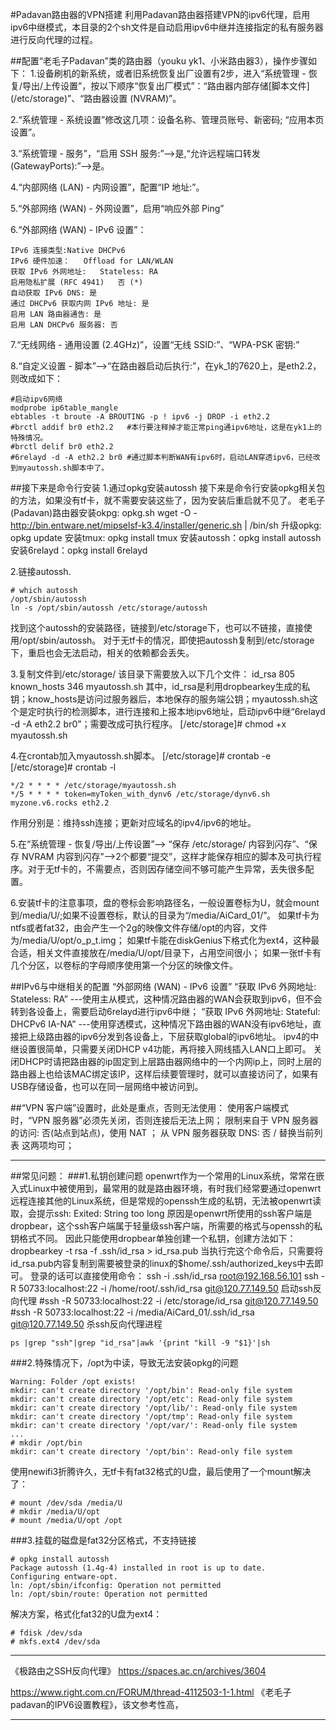 #Padavan路由器的VPN搭建
利用Padavan路由器搭建VPN的ipv6代理，启用ipv6中继模式，本目录的2个sh文件是自动启用ipv6中继并连接指定的私有服务器进行反向代理的过程。

##配置“老毛子Padavan”类的路由器（youku yk1、小米路由器3），操作步骤如下：
1.设备刷机的新系统，或者旧系统恢复出厂设置有2步，进入“系统管理 - 恢复/导出/上传设置”，按以下顺序“恢复出厂模式”：“路由器内部存储[脚本文件] (/etc/storage)”、“路由器设置 (NVRAM)”。

2.“系统管理 - 系统设置”修改这几项：设备名称、管理员账号、新密码; “应用本页设置”。

3.“系统管理 - 服务”，“启用 SSH 服务:”-->是,“允许远程端口转发 (GatewayPorts):”-->是。

4.“内部网络 (LAN) - 内网设置”，配置“IP 地址:”。

5.“外部网络 (WAN) - 外网设置”，启用“响应外部 Ping”

6.“外部网络 (WAN) - IPv6 设置”：
```
IPv6 连接类型:Native DHCPv6
IPv6 硬件加速：   Offload for LAN/WLAN
获取 IPv6 外网地址:   Stateless: RA
启用隐私扩展 (RFC 4941)   否 (*)
自动获取 IPv6 DNS: 是
通过 DHCPv6 获取内网 IPv6 地址: 是
启用 LAN 路由器通告: 是
启用 LAN DHCPv6 服务器: 否
```

7.“无线网络 - 通用设置 (2.4GHz)”，设置“无线 SSID:”、“WPA-PSK 密钥:”

8.“自定义设置 - 脚本”-->“在路由器启动后执行:”，在yk_1的7620上，是eth2.2，则改成如下：
```
#启动ipv6网络
modprobe ip6table_mangle
ebtables -t broute -A BROUTING -p ! ipv6 -j DROP -i eth2.2
#brctl addif br0 eth2.2   #本行要注释掉才能正常ping通ipv6地址，这是在yk1上的特殊情况。
#brctl delif br0 eth2.2
#6relayd -d -A eth2.2 br0 #通过脚本判断WAN有ipv6时，启动LAN穿透ipv6，已经改到myautossh.sh脚本中了。
```

##接下来是命令行安装
1.通过opkg安装autossh
接下来是命令行安装opkg相关包的方法，如果没有tf卡，就不需要安装这些了，因为安装后重启就不见了。
老毛子(Padavan)路由器安装okpg: opkg.sh
wget -O - http://bin.entware.net/mipselsf-k3.4/installer/generic.sh | /bin/sh
升级opkg: opkg update
安装tmux: opkg install tmux
安装autossh：opkg install autossh
安装6relayd：opkg install 6relayd

2.链接autossh.
```
# which autossh
/opt/sbin/autossh
ln -s /opt/sbin/autossh /etc/storage/autossh
```
找到这个autossh的安装路径，链接到/etc/storage下，也可以不链接，直接使用/opt/sbin/autossh。
对于无tf卡的情况，即使把autossh复制到/etc/storage下，重启也会无法启动，相关的依赖都会丢失。

3.复制文件到/etc/storage/
该目录下需要放入以下几个文件：
id_rsa 805
known_hosts 346
myautossh.sh
其中，id_rsa是利用dropbearkey生成的私钥；know_hosts是访问过服务器后，本地保存的服务端公钥；myautossh.sh这个是定时执行的检测脚本，进行连接和上报本地ipv6地址，启动ipv6中继“6relayd -d -A eth2.2 br0”；需要改成可执行程序。
[/etc/storage]# chmod +x myautossh.sh

4.在crontab加入myautossh.sh脚本。
[/etc/storage]# crontab -e
[/etc/storage]# crontab -l
```
*/2 * * * * /etc/storage/myautossh.sh
*/5 * * * * token=myToken_with_dynv6 /etc/storage/dynv6.sh myzone.v6.rocks eth2.2
```
作用分别是：维持ssh连接；更新对应域名的ipv4/ipv6的地址。

5.在“系统管理 - 恢复/导出/上传设置”-->
“保存 /etc/storage/ 内容到闪存”、“保存 NVRAM 内容到闪存”-->2个都要“提交”，这样才能保存相应的脚本及可执行程序。对于无tf卡的，不需要点，否则因存储空间不够可能产生异常，丢失很多配置。

6.安装tf卡的注意事项，盘的卷标会影响路径名，一般设置卷标为U，就会mount到/media/U/;如果不设置卷标，默认的目录为“/media/AiCard_01/”。
如果tf卡为ntfs或者fat32，由会产生一个2g的映像文件存储/opt的内容，文件为/media/U/opt/o_p_t.img；
如果tf卡能在diskGenius下格式化为ext4，这种最合适，相关文件直接放在/media/U/opt/目录下，占用空间很小；
如果一张tf卡有几个分区，以卷标的字母顺序使用第一个分区的映像文件。


##IPv6与中继相关的配置
“外部网络 (WAN) - IPv6 设置”
“获取 IPv6 外网地址:   Stateless: RA”
---使用主从模式，这种情况路由器的WAN会获取到ipv6，但不会转到各设备上，需要启动6relayd进行ipv6中继；
“获取 IPv6 外网地址:   Stateful: DHCPv6 IA-NA”
---使用穿透模式，这种情况下路由器的WAN没有ipv6地址，直接把上级路由器的ipv6分发到各设备上，下层获取global的ipv6地址。
ipv4的中继设置很简单，只需要关闭DHCP v4功能，再将接入网线插入LAN口上即可。
关闭DHCP时请把路由器的ip固定到上层路由器网络中的一个内网ip上，同时上层的路由器上也给该MAC绑定该IP，这样后续要管理时，就可以直接访问了，如果有USB存储设备，也可以在同一层网络中被访问到。

##“VPN 客户端”设置时，此处是重点，否则无法使用：
使用客户端模式时，“VPN 服务器”必须先关闭，否则连接后无法上网；
限制来自于 VPN 服务器的访问:   否(站点到站点)，使用 NAT ；
从 VPN 服务器获取 DNS:    否 / 替换当前列表  这两项均可；



-----------------------------------------------------------
##常见问题：
###1.私钥创建问题
openwrt作为一个常用的Linux系统，常常在嵌入式Linux中被使用到，最常用的就是路由器环境，有时我们经常要通过openwrt远程连接其他的Linux系统，但是常规的openssh生成的私钥，无法被openwrt读取，会提示ssh: Exited: String too long
原因是openwrt所使用的ssh客户端是dropbear，这个ssh客户端属于轻量级ssh客户端，所需要的格式与openssh的私钥格式不同。
因此只能使用dropbear单独创建一个私钥，创建方法如下：
dropbearkey -t rsa -f .ssh/id_rsa > id_rsa.pub
当执行完这个命令后，只需要将id_rsa.pub内容复制到需要被登录的linux的$home/.ssh/authorized_keys中去即可。
登录的话可以直接使用命令：
ssh -i .ssh/id_rsa root@192.168.56.101
ssh -R 50733:localhost:22 -i /home/root/.ssh/id_rsa git@120.77.149.50
启动ssh反向代理  #ssh -R 50733:localhost:22 -i /etc/storage/id_rsa git@120.77.149.50
#ssh -R 50733:localhost:22 -i /media/AiCard_01/.ssh/id_rsa git@120.77.149.50
杀ssh反向代理进程
```
ps |grep "ssh"|grep "id_rsa"|awk '{print "kill -9 "$1}'|sh
```

###2.特殊情况下，/opt为中读，导致无法安装opkg的问题
```
Warning: Folder /opt exists!
mkdir: can't create directory '/opt/bin': Read-only file system
mkdir: can't create directory '/opt/etc': Read-only file system
mkdir: can't create directory '/opt/lib/': Read-only file system
mkdir: can't create directory '/opt/tmp': Read-only file system
mkdir: can't create directory '/opt/var/': Read-only file system
...
# mkdir /opt/bin
mkdir: can't create directory '/opt/bin': Read-only file system
```
使用newifi3折腾许久，无tf卡有fat32格式的U盘，最后使用了一个mount解决了：
```
# mount /dev/sda /media/U
# mkdir /media/U/opt
# mount /media/U/opt /opt
```

###3.挂载的磁盘是fat32分区格式，不支持链接
```
# opkg install autossh
Package autossh (1.4g-4) installed in root is up to date.
Configuring entware-opt.
ln: /opt/sbin/ifconfig: Operation not permitted
ln: /opt/sbin/route: Operation not permitted
```
解决方案，格式化fat32的U盘为ext4：
```
# fdisk /dev/sda
# mkfs.ext4 /dev/sda
```

-----------------------------------------------------------

《极路由之SSH反向代理》
https://spaces.ac.cn/archives/3604


https://www.right.com.cn/FORUM/thread-4112503-1-1.html
《老毛子padavan的IPV6设置教程》，该文参考性高，

-----------------------------------------------------------